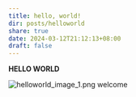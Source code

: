 ```yaml
---
title: hello, world!
dir: posts/helloworld
share: true
date: 2024-03-12T21:12:13+08:00
draft: false
---
```

**HELLO WORLD**

![helloworld_image_1.png](helloworld_image_1.png)
welcome